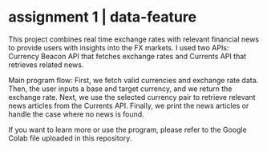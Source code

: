 # assignment 1 | data-feature
This project combines real time exchange rates with relevant financial news to provide users with insights into the FX markets. 
I used two APIs: Currency Beacon API that fetches exchange rates and Currents API that retrieves related news.

Main program flow:
First, we fetch valid currencies and exchange rate data.
Then, the user inputs a base and target currency, and we return the exchange rate.
Next, we use the selected currency pair to retrieve relevant news articles from the Currents API.
Finally, we print the news articles or handle the case where no news is found.

If you want to learn more or use the program, please refer to the Google Colab file uploaded in this repository.
